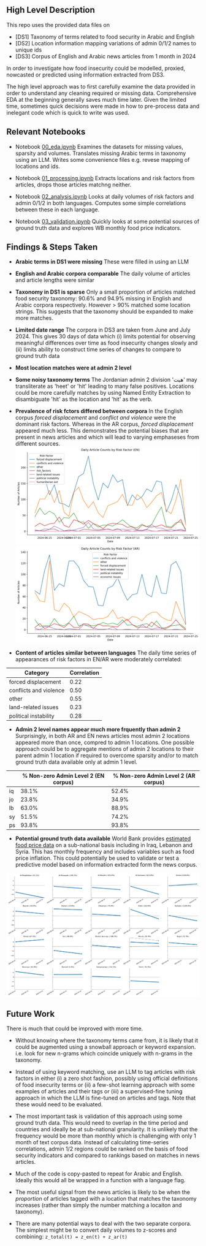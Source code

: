 ## High Level Description

This repo uses the provided data files on

* [DS1] Taxonomy of terms related to food security in Arabic and English
* [DS2] Location information mapping variations of admin 0/1/2 names to unique ids
* [DS3] Corpus of English and Arabic news articles from 1 month in 2024

In order to investigate how food insecurity could be modelled, proxied, nowcasted or predicted using information extracted from DS3.  

The high level approach was to first carefully examine the data provided in order to understand any cleaning required or missing data. Comprehensive EDA at the beginning generally saves much time later. Given the limited time, sometimes quick decisions were made in how to pre-process data and inelegant code which is quick to write was used.

## Relevant Notebooks

- Notebook [00_eda.ipynb](notebooks/00_eda.ipynb) Examines the datasets for missing values, sparsity and volumes. Translates missing Arabic terms in taxonomy using an LLM. Writes some convenience files e.g. revese mapping of locations and ids.

- Notebook [01_processing.ipynb](notebooks/01_processing.ipynb) Extracts locations and risk factors from articles, drops those articles matchng neither.

- Notebook [02_analysis.ipynb](notebooks/02_analysis.ipynb) Looks at daily volumes of risk factors and admin 0/1/2 in both languages. Computes some simple correlations between these in each language.

- Notebook [03_validation.ipynb](notebooks/03_validation.ipynb) Quickly looks at some potential sources of ground truth data and explores WB monthly food price indicators.

## Findings & Steps Taken

- **Arabic terms in DS1 were missing** These were filled in using an LLM
- **English and Arabic corpora comparable** The daily volume of articles and article lengths were similar
- **Taxonomy in DS1 is sparse** Only a small proportion of articles matched food security taxonomy: 90.6% and 94.9% missing in English and Arabic corpora respectively. However > 90% matched some location strings. This suggests that the taxonomy should be expanded to make more matches.
- **Limited date range** The corpora in DS3 are taken from June and July 2024. This gives 30 days of data which (i) limits potential for observing meaningful differences over time as food insecurity changes slowly and (ii) limits ability to construct time series of changes to compare to ground truth data
- **Most location matches were at admin 2 level**
- **Some noisy taxonomy terms** The Jordanian admin 2 division 'هیت' may transliterate as 'heet' or 'hit' leading to many false positives. Locations could be more carefully matches by using Named Entity Extraction to disambiguate 'hit' as the location and 'hit' as the verb.
- **Prevalence of risk fctors differed between corpora** In the English corpus _forced displacement_ and _conflict and violence_ were the dominant risk factors. Whereas in the AR corpus, _forced displacement_ appeared much less. This demonstrates the potential biases that are present in news articles and which will lead to varying emphaseses from different sources. 
![Risk factors in EN corpus](figures/daily_article_counts_by_risk_factor_en.png)
![Risk factors in AR corpus](figures/daily_article_counts_by_risk_factor_ar.png)

- **Content of articles similar between languages** The daily time series of appearances of risk factors in EN/AR were moderately correlated: 

| Category                  | Correlation |
|----------------------------|-------------|
| forced displacement        | 0.22        |
| conflicts and violence     | 0.50        |
| other                      | 0.55        |
| land-related issues        | 0.23        |
| political instability      | 0.28        |

- **Admin 2 level names appear much more frquently than admin 2** Surprisingly, in both AR and EN news articles most admin 2 locations appeared more than once, compred to admin 1 locations. One possible approach could be to aggregate mentions of admin 2 locations to their parent admin 1 location if required to overcome sparsity and/or to match ground truth data available only at admin 1 level.

|           | % Non-zero Admin Level 2 (EN corpus) | % Non-zero Admin Level 2 (AR corpus) |
|-----------|---------------------------------------|---------------------------------------|
| iq        | 38.1%                                | 52.4%                                |
| jo        | 23.8%                                | 34.9%                                |
| lb        | 63.0%                                | 88.9%                                |
| sy        | 51.5%                                | 74.2%                                |
| ps        | 93.8%                                | 93.8%                                |


- **Potential ground truth data available** World Bank provides [estimated food price data](https://microdata.worldbank.org/index.php/catalog/4483/get-microdata) on a sub-national basis including in Iraq, Lebanon and Syria. This has monthly frequency and includes variables such as food price inflation. This could potentially be used to validate or test a predictive model based on information extracted form the news corpus.

![Food price inflation data in ](figures/wb_food_inflation_IRQ_adm2_multiplot.png)

## Future Work

There is much that could be improved with more time.

- Without knowing where the taxonomy terms came from, it is likely that it could be augmented using a snowball approach or keyword expansion. i.e. look for new n-grams which coincide uniquely with n-grams in the taxonomy.

- Instead of using keyword matching, use an LLM to tag articles with risk factors in either (i) a zero shot fashion, possibly using official definitions of food insecurity terms or (ii) a few-shot learning approach with some examples of articles and their tags or (iii) a supervised-fine tuning approach in which the LLM is fine-tuned on articles and tags. Note that these would need to be evaluated.

- The most important task is validation of this approach using some ground truth data. This would need to overlap in the time period and countries and ideally be at sub-national granularity. It is unlikely that the frequency would be more than monthly which is challenging with only 1 month of text corpus data. Instead of calculating time-series correlations, admin 1/2 regions could be ranked on the basis of food security indicators and compared to rankings based on matches in news articles.

- Much of the code is copy-pasted to repeat for Arabic and English. Ideally this would all be wrapped in a function with a language flag.

- The most useful signal from the news articles is likely to be when the _proportion_ of articles tagged with a location that matches the taxonomy increases (rather than simply the number matching a locaiton and taxonomy).

- There are many potential ways to deal with the two separate corpora. The simplest might be to convert daily volumes to z-scores and combining: `z_total(t) = z_en(t) + z_ar(t)`
